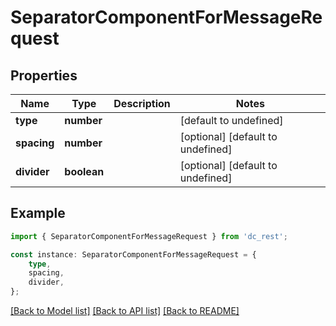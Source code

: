 # SeparatorComponentForMessageRequest


## Properties

Name | Type | Description | Notes
------------ | ------------- | ------------- | -------------
**type** | **number** |  | [default to undefined]
**spacing** | **number** |  | [optional] [default to undefined]
**divider** | **boolean** |  | [optional] [default to undefined]

## Example

```typescript
import { SeparatorComponentForMessageRequest } from 'dc_rest';

const instance: SeparatorComponentForMessageRequest = {
    type,
    spacing,
    divider,
};
```

[[Back to Model list]](../README.md#documentation-for-models) [[Back to API list]](../README.md#documentation-for-api-endpoints) [[Back to README]](../README.md)
